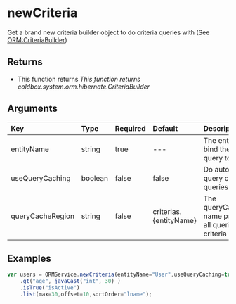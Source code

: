 # newCriteria

Get a brand new criteria builder object to do criteria queries with \(See [ORM:CriteriaBuilder](../../criteria-queries/coldbox-criteria-builder/getting-started.md)\)

## Returns

* This function returns _This function returns coldbox.system.orm.hibernate.CriteriaBuilder_

## Arguments

| Key | Type | Required | Default | Description |
| :--- | :--- | :--- | :--- | :--- |
| entityName | string | true | --- | The entity name to bind the criteria query to |
| useQueryCaching | boolean | false | false | Do automatic query caching for queries |
| queryCacheRegion | string | false | criterias.{entityName} | The queryCacheRegion name property for all queries in this criteria object |

## Examples

```javascript
var users = ORMService.newCriteria(entityName="User",useQueryCaching=true)
    .gt("age", javaCast("int", 30) )
    .isTrue("isActive")
    .list(max=30,offset=10,sortOrder="lname");
```

